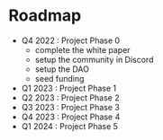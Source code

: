 # Roadmap

- Q4 2022 : Project Phase 0
  - complete the white paper
  - setup the community in Discord
  - setup the DAO
  - seed funding
- Q1 2023 : Project Phase 1
- Q2 2023 : Project Phase 2
- Q3 2023 : Project Phase 3
- Q4 2023 : Project Phase 4
- Q1 2024 : Project Phase 5


